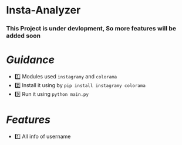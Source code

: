 # Insta-Analyzer
### This Project is under devlopment, So more features will be added soon

# *Guidance* 
  - :one: Modules used `instagramy` and `colorama`
  - :two: Install it using by `pip install instagramy colorama`
  - :three: Run it using `python main.py`
# *Features* 
  - :one: All info of username 
